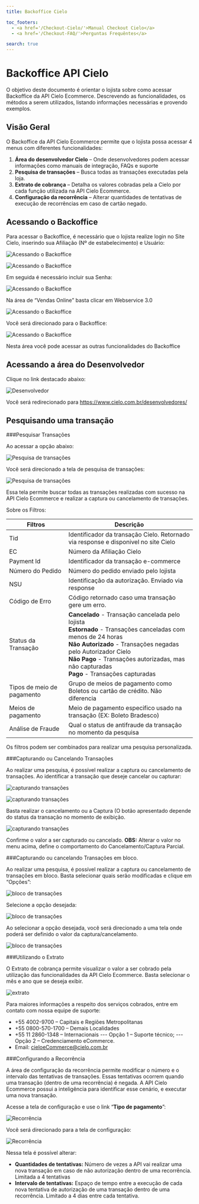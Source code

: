 ```yaml
---
title: Backoffice Cielo

toc_footers:
  - <a href='/Checkout-Cielo/'>Manual Checkout Cielo</a>
  - <a href='/Checkout-FAQ/'>Perguntas Frequêntes</a>

search: true
---
```


# Backoffice API Cielo

O objetivo deste documento é orientar o lojista sobre como acessar Backoffice da API Cielo Ecommerce. Descrevendo as funcionalidades, os métodos a serem utilizados, listando informações necessárias e provendo exemplos.

## Visão Geral

O Backoffice da API Cielo Ecommerce permite que o lojista possa acessar 4 menus com diferentes funcionalidades:

1.	**Área do desenvolvedor Cielo** – Onde desenvolvedores podem acessar informações como manuais de integração, FAQs e suporte
2.	**Pesquisa de transações** – Busca todas as transações executadas pela loja.
3.	**Extrato de cobrança** – Detalha os valores cobradas pela a Cielo por cada função utilizada na API Cielo Ecommerce.
4.	**Configuração da recorrência** – Alterar quantidades de tentativas de execução de recorrências em caso de cartão negado. 



## Acessando o Backoffice

Para acessar o Backoffice, é necessário que o lojista realize login no Site Cielo, inserindo sua Afiliação (Nº de estabelecimento) e Usuário:

![Acessando o Backoffice](/images/i0.png)

![Acessando o Backoffice](/images/i1.png)

Em seguida é necessário incluir sua Senha:

![Acessando o Backoffice](/images/i2.png)

Na área de “Vendas Online” basta clicar em Webservice 3.0

![Acessando o Backoffice](/images/i3.png)

Você será direcionado para o Backoffice:

![Acessando o Backoffice](/images/i4.png)

Nesta área você pode acessar as outras funcionalidades do Backoffice

## Acessando a área do Desenvolvedor

Clique no link destacado abaixo:

![Desenvolvedor](/images/i45.png)

Você será redirecionado para <https://www.cielo.com.br/desenvolvedores/> 

## Pesquisando uma transação

###Pesquisar Transações

Ao acessar a opção abaixo:

![Pesquisa de transações](/images/i5.png)

Você será direcionado a tela de pesquisa de transações: 

![Pesquisa de transações](/images/i6.png)

Essa tela permite buscar todas as transações realizadas com sucesso na API Cielo Ecommerce e realizar a captura ou cancelamento de transações.

Sobre os Filtros:

|Filtros|Descrição|
|-------|---------|
|Tid|	Identificador da transação Cielo. Retornado via response e disponivel no site Cielo|
|EC|	Número da Afiliação Cielo|
|Payment Id|	Identificador da transação e-commerce|
|Número do Pedido|	Número do pedido enviado pelo lojista|
|NSU|	Identificação da autorização. Enviado via response|
|Código de Erro|	Código retornado caso uma transação gere um erro.|
|Status da Transação|**Cancelado** - Transação cancelada pelo lojista<br>**Estornado** - Transações canceladas com menos de 24 horas<br>**Não Autorizado** - Transações negadas pelo Autorizador Cielo<br>**Não Pago** - Transações autorizadas, mas não capturadas<br>**Pago** - Transações capturadas<br>|
|Tipos de meio de pagamento	| Grupo de meios de pagamento como Boletos ou cartão de crédito. Não diferencia |bandeira ou banco.|
|Meios de pagamento|	Meio de pagamento especifico usado na transação (EX: Boleto Bradesco)|
|Análise de Fraude|	Qual o status de antifraude da transação no momento da pesquisa|

Os filtros podem ser combinados para realizar uma pesquisa personalizada.

###Capturando ou Cancelando Transações

Ao realizar uma pesquisa, é possível realizar a captura ou cancelamento de transações. Ao identificar a transação que deseje cancelar ou capturar:

![capturando transações](/images/i7.png)

![capturando transações](/images/i8.png)

Basta realizar o cancelamento ou a Captura (O botão apresentado depende do status da transação no momento de exibição.

![capturando transações](/images/i9.png)

Confirme o valor a ser capturado ou cancelado. 
**OBS:** Alterar o valor no menu acima, define o comportamento do Cancelamento/Captura Parcial.

###Capturando ou cancelando Transações em bloco.

Ao realizar uma pesquisa, é possível realizar a captura ou cancelamento de transações em bloco. Basta selecionar quais serão modificadas e clique em “Opções”:

![bloco de transações](/images/i10.png)

Selecione a opção desejada:

![bloco de transações](/images/i11.png)

Ao selecionar a opção desejada, você será direcionado a uma tela onde poderá ser definido o valor da captura/cancelamento.

![bloco de transações](/images/i12.png)

###Utilizando o Extrato

O Extrato de cobrança permite visualizar o valor a ser cobrado pela utilização das funcionalidades da API Cielo Ecommerce. Basta selecionar o mês e ano que se deseja exibir.

![extrato](/images/i13.png)

Para maiores informações a respeito dos serviços cobrados, entre em contato com nossa equipe de suporte:

 * +55 4002-9700 – Capitais e Regiões Metropolitanas
 * +55 0800-570-1700 – Demais Localidades
 * +55 11 2860-1348 – Internacionais
 --- Opção 1 – Suporte técnico; 
 --- Opção 2 – Credenciamento eCommerce.
 * Email: cieloeCommerce@cielo.com.br

###Configurando a Recorrência

A área de configuração da recorrência permite modificar o número e o intervalo das tentativas de transações. Essas tentativas ocorrem quando uma transação (dentro de uma recorrência) é negada. A API Cielo Ecommerce possui a inteligência para identificar esse cenário, e executar uma nova transação.

Acesse a tela de configuração e use o link “**Tipo de pagamento**”:

![Recorrência](/images/i14.png)

Você será direcionado para a tela de configuração:

![Recorrência](/images/i15.png)

Nessa tela é possível alterar:

* **Quantidades de tentativas:** Número de vezes a API vai realizar uma nova transação em caso de não autorização dentro de uma recorrência. Limitada a 4 tentativas
* **Intervalo de tentativas:** Espaço de tempo entre a execução de cada nova tentativa de autorização de uma transação dentro de uma recorrência. Limitado a 4 dias entre cada tentativa. 

